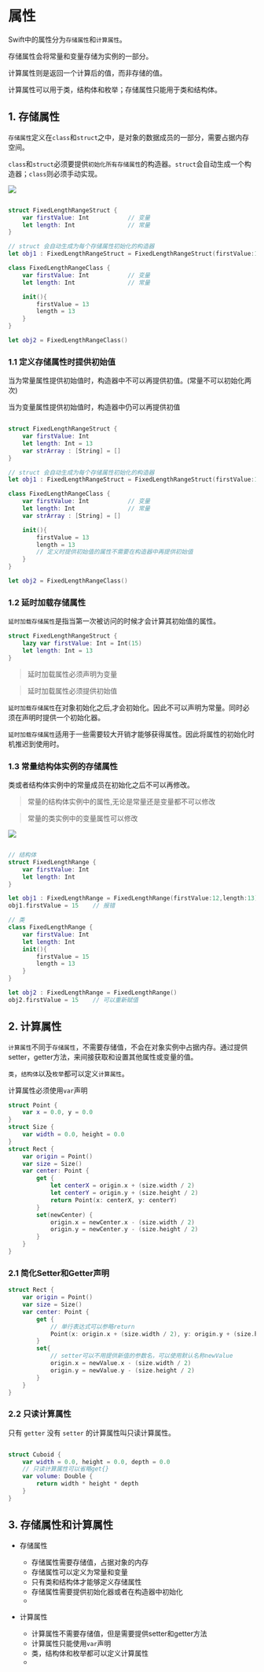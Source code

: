 # 属性

Swift中的属性分为`存储属性`和`计算属性`。

存储属性会将常量和变量存储为实例的一部分。

计算属性则是返回一个计算后的值，而非存储的值。

计算属性可以用于类，结构体和枚举；存储属性只能用于类和结构体。


## 1. 存储属性

`存储属性`定义在`class`和`struct`之中，是对象的数据成员的一部分，需要占据内存空间。

`class`和`struct`必须要提供`初始化所有存储属性`的构造器。`struct`会自动生成一个构造器；`class`则必须手动实现。

![](https://gitee.com/existorlive/exist-or-live-pic/raw/master/%E6%88%AA%E5%B1%8F2020-11-30%20%E4%B8%8A%E5%8D%8812.51.40.png)

```swift

struct FixedLengthRangeStruct {
    var firstValue: Int           // 变量
    let length: Int               // 常量
}

// struct 会自动生成为每个存储属性初始化的构造器
let obj1 : FixedLengthRangeStruct = FixedLengthRangeStruct(firstValue:12,length:12)

class FixedLengthRangeClass {
    var firstValue: Int           // 变量
    let length: Int               // 常量   

    init(){
        firstValue = 13
        length = 13
    }
}

let obj2 = FixedLengthRangeClass()  


```

### 1.1 定义存储属性时提供初始值

当为常量属性提供初始值时，构造器中不可以再提供初值。(常量不可以初始化两次)

当为变量属性提供初始值时，构造器中仍可以再提供初值

```swift

struct FixedLengthRangeStruct {
    var firstValue: Int 
    let length: Int = 13
    var strArray : [String] = []
}

// struct 会自动生成为每个存储属性初始化的构造器
let obj1 : FixedLengthRangeStruct = FixedLengthRangeStruct(firstValue:12)

class FixedLengthRangeClass {
    var firstValue: Int           // 变量
    let length: Int               // 常量   
    var strArray : [String] = []

    init(){
        firstValue = 13
        length = 13
        // 定义时提供初始值的属性不需要在构造器中再提供初始值
    }
}

let obj2 = FixedLengthRangeClass()  


```

### 1.2 延时加载存储属性

`延时加载存储属性`是指当第一次被访问的时候才会计算其初始值的属性。

```swift
struct FixedLengthRangeStruct {
    lazy var firstValue: Int = Int(15)
    let length: Int = 13
}
```
> 延时加载属性必须声明为变量

> 延时加载属性必须提供初始值

`延时加载存储属性`在对象初始化之后,才会初始化。因此不可以声明为常量。同时必须在声明时提供一个初始化器。

`延时加载存储属性`适用于一些需要较大开销才能够获得属性。因此将属性的初始化时机推迟到使用时。

### 1.3 常量结构体实例的存储属性

类或者结构体实例中的常量成员在初始化之后不可以再修改。

> 常量的结构体实例中的属性,无论是常量还是变量都不可以修改

> 常量的类实例中的变量属性可以修改

![](https://gitee.com/existorlive/exist-or-live-pic/raw/master/%E6%88%AA%E5%B1%8F2020-11-30%20%E4%B8%8A%E5%8D%882.02.55.png)

```swift

// 结构体
struct FixedLengthRange {
    var firstValue: Int
    let length: Int
}

let obj1 : FixedLengthRange = FixedLengthRange(firstValue:12,length:13)
obj1.firstValue = 15    // 报错

// 类
class FixedLengthRange {
    var firstValue: Int
    let length: Int
    init(){
        firstValue = 15
        length = 13
    }
}

let obj2 : FixedLengthRange = FixedLengthRange()
obj2.firstValue = 15    // 可以重新赋值

```

## 2. 计算属性

`计算属性`不同于`存储属性`，不需要存储值，不会在对象实例中占据内存。通过提供setter，getter方法，来间接获取和设置其他属性或变量的值。

`类`，`结构体`以及`枚举`都可以定义`计算属性`。

计算属性必须使用`var`声明

```swift
struct Point {
    var x = 0.0, y = 0.0
}
struct Size {
    var width = 0.0, height = 0.0
}
struct Rect {
    var origin = Point()
    var size = Size()
    var center: Point {
        get {
            let centerX = origin.x + (size.width / 2)
            let centerY = origin.y + (size.height / 2)
            return Point(x: centerX, y: centerY)
        }
        set(newCenter) {
            origin.x = newCenter.x - (size.width / 2)
            origin.y = newCenter.y - (size.height / 2)
        }
    }
}
```

### 2.1 简化Setter和Getter声明

```swift
struct Rect {
    var origin = Point()
    var size = Size()
    var center: Point {
        get {
            // 单行表达式可以参略return 
            Point(x: origin.x + (size.width / 2), y: origin.y + (size.height / 2))
        }
        set{
            // setter可以不用提供新值的参数名，可以使用默认名称newValue
            origin.x = newValue.x - (size.width / 2)
            origin.y = newValue.y - (size.height / 2)
        }
    }
}

```

### 2.2 只读计算属性

只有 `getter` 没有 `setter` 的计算属性叫只读计算属性。

```swift 

struct Cuboid {
    var width = 0.0, height = 0.0, depth = 0.0
    // 只读计算属性可以省略get{}
    var volume: Double {
        return width * height * depth
    }
}
```



## 3. 存储属性和计算属性

- 存储属性
   
    - 存储属性需要存储值，占据对象的内存
    - 存储属性可以定义为常量和变量
    - 只有类和结构体才能够定义存储属性
    - 存储属性需要提供初始化器或者在构造器中初始化
  - 

- 计算属性

    - 计算属性不需要存储值，但是需要提供setter和getter方法
    - 计算属性只能使用`var`声明
    - 类，结构体和枚举都可以定义计算属性
    - 


